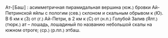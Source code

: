 ---
---

Ат-⟦Баш⟧
: асимметричная пирамидальная вершина ⦅юж.⦆ бровки Ай-Петринской яйлы с пологим ⦅сев.⦆ склоном и скальным обрывом к ⦅Ю⦆. В 6 км к ⦅З⦆ от ⦅г.⦆ Ай-Петри, в 2 км к ⦅С⦆ от ⦅н.п.⦆ Голубой Залив ⦅Ялт.⦆ ⦅тюрк.⦆ ат – лошадь, лошадиный по названию небольшой скалы на южном отроге; ⦅ср.⦆ ⦅р.пл.⦆ этбаш.
